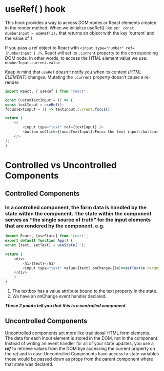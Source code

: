 
# useRef( ) hook
This hook provides a way to access DOM nodes or React elements created in the render method.
When we initialize useRef() like so:
`` const numberInput = useRef(1);`` 
that returns an object with the key 'current' and the value of 1

If you pass a ref object to React with `<input type="number" ref={numberInput } />`, React will set its `.current` property to the corresponding DOM node.
In other words, to access the HTML element value we use: 
`numberInput.current.value`

Keep in mind that `useRef`  _doesn’t_ notify you when its content *(HTML ELEMENT)* changes. Mutating the `.current` property doesn’t cause a re-render.


```js
import React, { useRef } from "react";

const CustomTextInput = () => {
const textInput = useRef();
focusTextInput = () => textInput.current.focus();

return (
	<>
		<input type="text" ref={textInput} />
		<button onClick={focusTextInput}>Focus the text input</button>
	</>
);
}
```

# Controlled vs Uncontrolled Components

## Controlled Components

### In a controlled component, the form data is handled by the state within the component. The state within the component serves as “the single source of truth” for the input elements that are rendered by the component. e.g.
```js
import React, {useState} from 'react';
export default function App() {
const [text, setText] = useState('');
	
return (
	<div>
		<h1>{text}</h1>
		<input type="text" value={text} onChange={(e)=>setText(e.target.value)} />
	</div>
	)
}
```


1.  The textbox has a value attribute bound to the text property in the state.
2.  We have an onChange event handler declared.

**_These 2 points tell you that this is a controlled component._**

## Uncontrolled Components
Uncontrolled components act more like traditional HTML form elements. The data for each input element is stored in the DOM, not in the component. Instead of writing an event handler for all of your state updates, you use a **_ref_** to retrieve values from the DOM bye accessing the current property on the *ref*
and in case Uncontrolled Components have access to state variables those would be passed down as props from the parent component where that state was declared.
